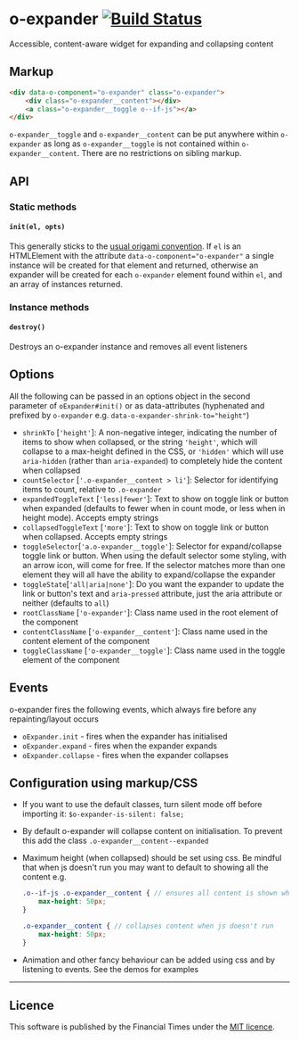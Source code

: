 # o-expander [![Build Status](https://circleci.com/gh/Financial-Times/o-expander.png?style=shield&circle-token=0342cb593ceeb278037288a5f7a4745990b9517b)](https://circleci.com/gh/Financial-Times/o-expander)
Accessible, content-aware widget for expanding and collapsing content

## Markup

```html
<div data-o-component="o-expander" class="o-expander">
    <div class="o-expander__content"></div>
    <a class="o-expander__toggle o--if-js"></a>
</div>
```
`o-expander__toggle` and `o-expander__content` can be put anywhere within `o-expander` as long as `o-expander__toggle` is not contained within `o-expander__content`. There are no restrictions on sibling markup.

## API

### Static methods

#### `init(el, opts)`
This generally sticks to the [usual origami convention](http://origami.ft.com/docs/syntax/js/#initialisation). If `el` is an HTMLElement with the attribute `data-o-component="o-expander"` a single instance will be created for that element and returned, otherwise an expander will be created for each `o-expander` element found within `el`, and an array of instances returned.

### Instance methods

#### `destroy()`
Destroys an o-expander instance and removes all event listeners

## Options

All the following can be passed in an options object in the second parameter of `oExpander#init()` or as data-attributes (hyphenated and prefixed by `o-expander` e.g. `data-o-expander-shrink-to="height"`)

* `shrinkTo` [`'height'`]: A non-negative integer, indicating the number of items to show when collapsed, or the string `'height'`, which will collapse to a max-height defined in the CSS, or `'hidden'` which will use `aria-hidden` (rather than `aria-expanded`) to completely hide the content when collapsed
* `countSelector` [`'.o-expander__content > li'`]: Selector for identifying items to count, relative to `.o-expander`
* `expandedToggleText` [`'less|fewer'`]: Text to show on toggle link or button when expanded (defaults to fewer when in count mode, or less when in height mode). Accepts empty strings
* `collapsedToggleText` [`'more'`]: Text to show on toggle link or button when collapsed. Accepts empty strings
* `toggleSelector`[`'a.o-expander__toggle'`]: Selector for expand/collapse toggle link or button. When using the default selector some styling, with an arrow icon, will come for free. If the selector matches more than one element they will all have the ability to expand/collapse the expander
* `toggleState`[`'all|aria|none'`]: Do you want the expander to update the link or button's text and `aria-pressed` attribute, just the aria attribute or neither (defaults to `all`)
* `rootClassName` [`'o-expander'`]: Class name used in the root element of the component
* `contentClassName` [`'o-expander__content'`]: Class name used in the content element of the component
* `toggleClassName` [`'o-expander__toggle'`]: Class name used in the toggle element of the component

## Events
o-expander fires the following events, which always fire before any repainting/layout occurs

* `oExpander.init` - fires when the expander has initialised
* `oExpander.expand` - fires when the expander expands
* `oExpander.collapse` - fires when the expander collapses

## Configuration using markup/CSS
* If you want to use the default classes, turn silent mode off before importing it: `$o-expander-is-silent: false;`
* By default o-expander will collapse content on initialisation. To prevent this add the class `.o-expander__content--expanded`
* Maximum height (when collapsed) should be set using css. Be mindful that when js doesn't run you may want to default to showing all the content e.g.

    ```scss
    .o--if-js .o-expander__content { // ensures all content is shown when js doesn't run
        max-height: 50px;
    }

    .o-expander__content { // collapses content when js doesn't run
        max-height: 50px;
    }
    ```

* Animation and other fancy behaviour can be added using css and by listening to events. See the demos for examples

----

## Licence

This software is published by the Financial Times under the [MIT licence](http://opensource.org/licenses/MIT).

